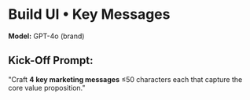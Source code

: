 # Build UI • Key Messages

**Model:** GPT-4o (brand)

## Kick-Off Prompt:

"Craft **4 key marketing messages** ≤50 characters each that capture the core value proposition."
